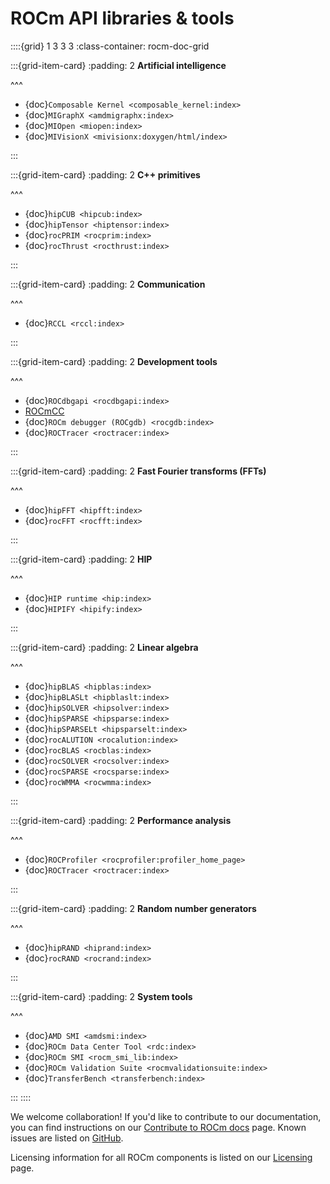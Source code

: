 <head>
  <meta charset="UTF-8">
  <meta name="description" content="ROCm API libraries & tools">
  <meta name="keywords" content="ROCm, API, libraries, tools, artificial intelligence, development,
  Communications, C++ primitives, Fast Fourier transforms, FFTs, random number generators, linear
  algebra, AMD">
</head>

# ROCm API libraries & tools

::::{grid} 1 3 3 3
:class-container: rocm-doc-grid

:::{grid-item-card}
:padding: 2
**Artificial intelligence**

^^^

* {doc}`Composable Kernel <composable_kernel:index>`
* {doc}`MIGraphX <amdmigraphx:index>`
* {doc}`MIOpen <miopen:index>`
* {doc}`MIVisionX <mivisionx:doxygen/html/index>`

:::

:::{grid-item-card}
:padding: 2
**C++ primitives**

^^^

* {doc}`hipCUB <hipcub:index>`
* {doc}`hipTensor <hiptensor:index>`
* {doc}`rocPRIM <rocprim:index>`
* {doc}`rocThrust <rocthrust:index>`

:::

:::{grid-item-card}
:padding: 2
**Communication**

^^^

* {doc}`RCCL <rccl:index>`

:::

:::{grid-item-card}
:padding: 2
**Development tools**

^^^

* {doc}`ROCdbgapi <rocdbgapi:index>`
* [ROCmCC](./rocmcc.md)
* {doc}`ROCm debugger (ROCgdb) <rocgdb:index>`
* {doc}`ROCTracer <roctracer:index>`

:::

:::{grid-item-card}
:padding: 2
**Fast Fourier transforms (FFTs)**

^^^

* {doc}`hipFFT <hipfft:index>`
* {doc}`rocFFT <rocfft:index>`

:::

:::{grid-item-card}
:padding: 2
**HIP**

^^^

* {doc}`HIP runtime <hip:index>`
* {doc}`HIPIFY <hipify:index>`

:::

:::{grid-item-card}
:padding: 2
**Linear algebra**

^^^

* {doc}`hipBLAS <hipblas:index>`
* {doc}`hipBLASLt <hipblaslt:index>`
* {doc}`hipSOLVER <hipsolver:index>`
* {doc}`hipSPARSE <hipsparse:index>`
* {doc}`hipSPARSELt <hipsparselt:index>`
* {doc}`rocALUTION <rocalution:index>`
* {doc}`rocBLAS <rocblas:index>`
* {doc}`rocSOLVER <rocsolver:index>`
* {doc}`rocSPARSE <rocsparse:index>`
* {doc}`rocWMMA <rocwmma:index>`

:::

:::{grid-item-card}
:padding: 2
**Performance analysis**

^^^

* {doc}`ROCProfiler <rocprofiler:profiler_home_page>`
* {doc}`ROCTracer <roctracer:index>`

:::

:::{grid-item-card}
:padding: 2
**Random number generators**

^^^

* {doc}`hipRAND <hiprand:index>`
* {doc}`rocRAND <rocrand:index>`

:::

:::{grid-item-card}
:padding: 2
**System tools**

^^^

* {doc}`AMD SMI <amdsmi:index>`
* {doc}`ROCm Data Center Tool <rdc:index>`
* {doc}`ROCm SMI <rocm_smi_lib:index>`
* {doc}`ROCm Validation Suite <rocmvalidationsuite:index>`
* {doc}`TransferBench <transferbench:index>`

:::
::::

We welcome collaboration! If you'd like to contribute to our documentation, you can find instructions
on our [Contribute to ROCm docs](../contribute/contributing.md) page. Known issues are listed on
[GitHub](https://github.com/RadeonOpenCompute/ROCm/labels/Verified%20Issue).

Licensing information for all ROCm components is listed on our [Licensing](../about/license.md) page.
